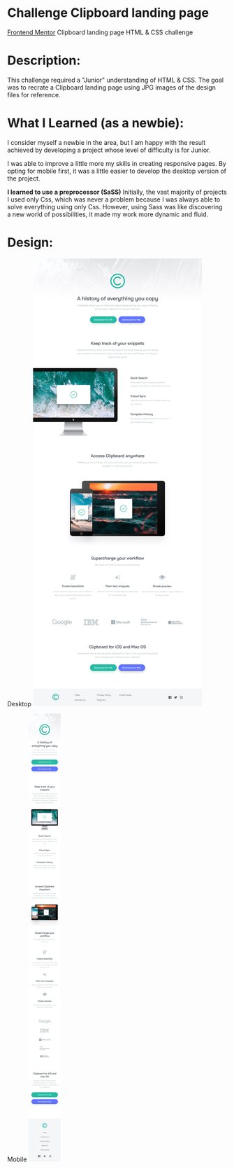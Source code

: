 # Challenge Clipboard landing page
[Frontend Mentor](https://www.frontendmentor.io/) Clipboard landing page HTML &amp; CSS challenge

# Description:

This challenge required a "Junior" understanding of HTML & CSS. The goal was to recrate a Clipboard landing page using JPG images of the design files for reference.

# What I Learned (as a newbie):
I consider myself a newbie in the area, but I am happy with the result achieved by developing a project whose level of difficulty is for Junior.

I was able to improve a little more my skills in creating responsive pages. By opting for mobile first, it was a little easier to develop the desktop version of the project.

**I learned to use a preprocessor (SaSS)**
Initially, the vast majority of projects I used only Css, which was never a problem because I was always able to solve everything using only Css. However, using Sass was like discovering a new world of possibilities, it made my work more dynamic and fluid.


# Design:

Desktop
<img src="images/desktop-design.jpg" alt="desktop">

Mobile
<img src="images/mobile-design.jpg" alt="mobile">

